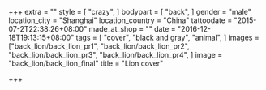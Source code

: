 +++
extra = ""
style = [
  "crazy",
]
bodypart = [
  "back",
]
gender = "male"
location_city = "Shanghai"
location_country = "China"
tattoodate = "2015-07-2T22:38:26+08:00"
made_at_shop = ""
date = "2016-12-18T19:13:15+08:00"
tags = [
  "cover",
  "black and gray",
  "animal",
]
images = ["back_lion/back_lion_pr1",
"back_lion/back_lion_pr2",
"back_lion/back_lion_pr3",
"back_lion/back_lion_pr4",
]
image = "back_lion/back_lion_final"
title = "Lion cover"

+++
